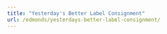 ```yaml
---
title: "Yesterday's Better Label Consignment"
url: /edmonds/yesterdays-better-label-consignment/
---
```

